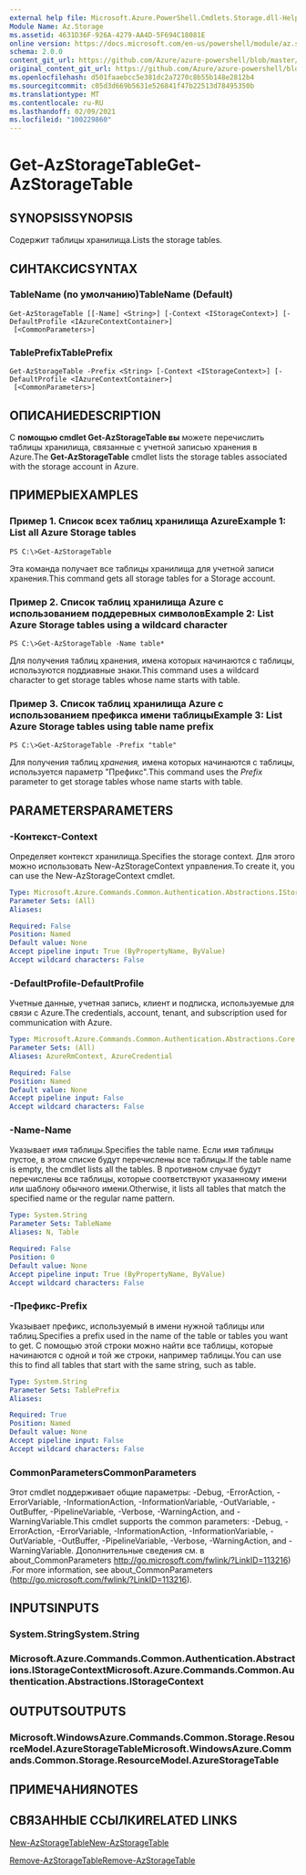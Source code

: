```yaml
---
external help file: Microsoft.Azure.PowerShell.Cmdlets.Storage.dll-Help.xml
Module Name: Az.Storage
ms.assetid: 4631D36F-926A-4279-AA4D-5F694C18081E
online version: https://docs.microsoft.com/en-us/powershell/module/az.storage/get-azstoragetable
schema: 2.0.0
content_git_url: https://github.com/Azure/azure-powershell/blob/master/src/Storage/Storage.Management/help/Get-AzStorageTable.md
original_content_git_url: https://github.com/Azure/azure-powershell/blob/master/src/Storage/Storage.Management/help/Get-AzStorageTable.md
ms.openlocfilehash: d501faaebcc5e381dc2a7270c8b55b148e2812b4
ms.sourcegitcommit: c05d3d669b5631e526841f47b22513d78495350b
ms.translationtype: MT
ms.contentlocale: ru-RU
ms.lasthandoff: 02/09/2021
ms.locfileid: "100229860"
---
```

# <span data-ttu-id="d56a9-101">Get-AzStorageTable</span><span class="sxs-lookup"><span data-stu-id="d56a9-101">Get-AzStorageTable</span></span>

## <span data-ttu-id="d56a9-102">SYNOPSIS</span><span class="sxs-lookup"><span data-stu-id="d56a9-102">SYNOPSIS</span></span>
<span data-ttu-id="d56a9-103">Содержит таблицы хранилища.</span><span class="sxs-lookup"><span data-stu-id="d56a9-103">Lists the storage tables.</span></span>

## <span data-ttu-id="d56a9-104">СИНТАКСИС</span><span class="sxs-lookup"><span data-stu-id="d56a9-104">SYNTAX</span></span>

### <span data-ttu-id="d56a9-105">TableName (по умолчанию)</span><span class="sxs-lookup"><span data-stu-id="d56a9-105">TableName (Default)</span></span>
```
Get-AzStorageTable [[-Name] <String>] [-Context <IStorageContext>] [-DefaultProfile <IAzureContextContainer>]
 [<CommonParameters>]
```

### <span data-ttu-id="d56a9-106">TablePrefix</span><span class="sxs-lookup"><span data-stu-id="d56a9-106">TablePrefix</span></span>
```
Get-AzStorageTable -Prefix <String> [-Context <IStorageContext>] [-DefaultProfile <IAzureContextContainer>]
 [<CommonParameters>]
```

## <span data-ttu-id="d56a9-107">ОПИСАНИЕ</span><span class="sxs-lookup"><span data-stu-id="d56a9-107">DESCRIPTION</span></span>
<span data-ttu-id="d56a9-108">С **помощью cmdlet Get-AzStorageTable вы** можете перечислить таблицы хранилища, связанные с учетной записью хранения в Azure.</span><span class="sxs-lookup"><span data-stu-id="d56a9-108">The **Get-AzStorageTable** cmdlet lists the storage tables associated with the storage account in Azure.</span></span>

## <span data-ttu-id="d56a9-109">ПРИМЕРЫ</span><span class="sxs-lookup"><span data-stu-id="d56a9-109">EXAMPLES</span></span>

### <span data-ttu-id="d56a9-110">Пример 1. Список всех таблиц хранилища Azure</span><span class="sxs-lookup"><span data-stu-id="d56a9-110">Example 1: List all Azure Storage tables</span></span>
```
PS C:\>Get-AzStorageTable
```

<span data-ttu-id="d56a9-111">Эта команда получает все таблицы хранилища для учетной записи хранения.</span><span class="sxs-lookup"><span data-stu-id="d56a9-111">This command gets all storage tables for a Storage account.</span></span>

### <span data-ttu-id="d56a9-112">Пример 2. Список таблиц хранилища Azure с использованием поддеревных символов</span><span class="sxs-lookup"><span data-stu-id="d56a9-112">Example 2: List Azure Storage tables using a wildcard character</span></span>
```
PS C:\>Get-AzStorageTable -Name table*
```

<span data-ttu-id="d56a9-113">Для получения таблиц хранения, имена которых начинаются с таблицы, используются поддиавные знаки.</span><span class="sxs-lookup"><span data-stu-id="d56a9-113">This command uses a wildcard character to get storage tables whose name starts with table.</span></span>

### <span data-ttu-id="d56a9-114">Пример 3. Список таблиц хранилища Azure с использованием префикса имени таблицы</span><span class="sxs-lookup"><span data-stu-id="d56a9-114">Example 3: List Azure Storage tables using table name prefix</span></span>
```
PS C:\>Get-AzStorageTable -Prefix "table"
```

<span data-ttu-id="d56a9-115">Для получения таблиц *хранения,* имена которых начинаются с таблицы, используется параметр "Префикс".</span><span class="sxs-lookup"><span data-stu-id="d56a9-115">This command uses the *Prefix* parameter to get storage tables whose name starts with table.</span></span>

## <span data-ttu-id="d56a9-116">PARAMETERS</span><span class="sxs-lookup"><span data-stu-id="d56a9-116">PARAMETERS</span></span>

### <span data-ttu-id="d56a9-117">-Контекст</span><span class="sxs-lookup"><span data-stu-id="d56a9-117">-Context</span></span>
<span data-ttu-id="d56a9-118">Определяет контекст хранилища.</span><span class="sxs-lookup"><span data-stu-id="d56a9-118">Specifies the storage context.</span></span>
<span data-ttu-id="d56a9-119">Для этого можно использовать New-AzStorageContext управления.</span><span class="sxs-lookup"><span data-stu-id="d56a9-119">To create it, you can use the New-AzStorageContext cmdlet.</span></span>

```yaml
Type: Microsoft.Azure.Commands.Common.Authentication.Abstractions.IStorageContext
Parameter Sets: (All)
Aliases:

Required: False
Position: Named
Default value: None
Accept pipeline input: True (ByPropertyName, ByValue)
Accept wildcard characters: False
```

### <span data-ttu-id="d56a9-120">-DefaultProfile</span><span class="sxs-lookup"><span data-stu-id="d56a9-120">-DefaultProfile</span></span>
<span data-ttu-id="d56a9-121">Учетные данные, учетная запись, клиент и подписка, используемые для связи с Azure.</span><span class="sxs-lookup"><span data-stu-id="d56a9-121">The credentials, account, tenant, and subscription used for communication with Azure.</span></span>

```yaml
Type: Microsoft.Azure.Commands.Common.Authentication.Abstractions.Core.IAzureContextContainer
Parameter Sets: (All)
Aliases: AzureRmContext, AzureCredential

Required: False
Position: Named
Default value: None
Accept pipeline input: False
Accept wildcard characters: False
```

### <span data-ttu-id="d56a9-122">-Name</span><span class="sxs-lookup"><span data-stu-id="d56a9-122">-Name</span></span>
<span data-ttu-id="d56a9-123">Указывает имя таблицы.</span><span class="sxs-lookup"><span data-stu-id="d56a9-123">Specifies the table name.</span></span>
<span data-ttu-id="d56a9-124">Если имя таблицы пустое, в этом списке будут перечислены все таблицы.</span><span class="sxs-lookup"><span data-stu-id="d56a9-124">If the table name is empty, the cmdlet lists all the tables.</span></span>
<span data-ttu-id="d56a9-125">В противном случае будут перечислены все таблицы, которые соответствуют указанному имени или шаблону обычного имени.</span><span class="sxs-lookup"><span data-stu-id="d56a9-125">Otherwise, it lists all tables that match the specified name or the regular name pattern.</span></span>

```yaml
Type: System.String
Parameter Sets: TableName
Aliases: N, Table

Required: False
Position: 0
Default value: None
Accept pipeline input: True (ByPropertyName, ByValue)
Accept wildcard characters: False
```

### <span data-ttu-id="d56a9-126">-Префикс</span><span class="sxs-lookup"><span data-stu-id="d56a9-126">-Prefix</span></span>
<span data-ttu-id="d56a9-127">Указывает префикс, используемый в имени нужной таблицы или таблиц.</span><span class="sxs-lookup"><span data-stu-id="d56a9-127">Specifies a prefix used in the name of the table or tables you want to get.</span></span>
<span data-ttu-id="d56a9-128">С помощью этой строки можно найти все таблицы, которые начинаются с одной и той же строки, например таблицы.</span><span class="sxs-lookup"><span data-stu-id="d56a9-128">You can use this to find all tables that start with the same string, such as table.</span></span>

```yaml
Type: System.String
Parameter Sets: TablePrefix
Aliases:

Required: True
Position: Named
Default value: None
Accept pipeline input: False
Accept wildcard characters: False
```

### <span data-ttu-id="d56a9-129">CommonParameters</span><span class="sxs-lookup"><span data-stu-id="d56a9-129">CommonParameters</span></span>
<span data-ttu-id="d56a9-130">Этот cmdlet поддерживает общие параметры: -Debug, -ErrorAction, -ErrorVariable, -InformationAction, -InformationVariable, -OutVariable, -OutBuffer, -PipelineVariable, -Verbose, -WarningAction, and -WarningVariable.</span><span class="sxs-lookup"><span data-stu-id="d56a9-130">This cmdlet supports the common parameters: -Debug, -ErrorAction, -ErrorVariable, -InformationAction, -InformationVariable, -OutVariable, -OutBuffer, -PipelineVariable, -Verbose, -WarningAction, and -WarningVariable.</span></span> <span data-ttu-id="d56a9-131">Дополнительные сведения см. в about_CommonParameters http://go.microsoft.com/fwlink/?LinkID=113216) .</span><span class="sxs-lookup"><span data-stu-id="d56a9-131">For more information, see about_CommonParameters (http://go.microsoft.com/fwlink/?LinkID=113216).</span></span>

## <span data-ttu-id="d56a9-132">INPUTS</span><span class="sxs-lookup"><span data-stu-id="d56a9-132">INPUTS</span></span>

### <span data-ttu-id="d56a9-133">System.String</span><span class="sxs-lookup"><span data-stu-id="d56a9-133">System.String</span></span>

### <span data-ttu-id="d56a9-134">Microsoft.Azure.Commands.Common.Authentication.Abstractions.IStorageContext</span><span class="sxs-lookup"><span data-stu-id="d56a9-134">Microsoft.Azure.Commands.Common.Authentication.Abstractions.IStorageContext</span></span>

## <span data-ttu-id="d56a9-135">OUTPUTS</span><span class="sxs-lookup"><span data-stu-id="d56a9-135">OUTPUTS</span></span>

### <span data-ttu-id="d56a9-136">Microsoft.WindowsAzure.Commands.Common.Storage.ResourceModel.AzureStorageTable</span><span class="sxs-lookup"><span data-stu-id="d56a9-136">Microsoft.WindowsAzure.Commands.Common.Storage.ResourceModel.AzureStorageTable</span></span>

## <span data-ttu-id="d56a9-137">ПРИМЕЧАНИЯ</span><span class="sxs-lookup"><span data-stu-id="d56a9-137">NOTES</span></span>

## <span data-ttu-id="d56a9-138">СВЯЗАННЫЕ ССЫЛКИ</span><span class="sxs-lookup"><span data-stu-id="d56a9-138">RELATED LINKS</span></span>

[<span data-ttu-id="d56a9-139">New-AzStorageTable</span><span class="sxs-lookup"><span data-stu-id="d56a9-139">New-AzStorageTable</span></span>](./New-AzStorageTable.md)

[<span data-ttu-id="d56a9-140">Remove-AzStorageTable</span><span class="sxs-lookup"><span data-stu-id="d56a9-140">Remove-AzStorageTable</span></span>](./Remove-AzStorageTable.md)



